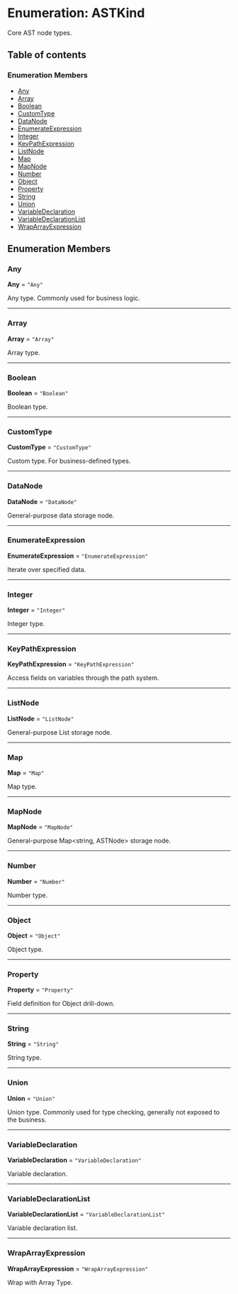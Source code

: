 # Enumeration: ASTKind

Core AST node types.

## Table of contents

### Enumeration Members

* [Any](/en/auto-docs/free-layout-editor/enums/ASTKind.md#any)
* [Array](/en/auto-docs/free-layout-editor/enums/ASTKind.md#array)
* [Boolean](/en/auto-docs/free-layout-editor/enums/ASTKind.md#boolean)
* [CustomType](/en/auto-docs/free-layout-editor/enums/ASTKind.md#customtype)
* [DataNode](/en/auto-docs/free-layout-editor/enums/ASTKind.md#datanode)
* [EnumerateExpression](/en/auto-docs/free-layout-editor/enums/ASTKind.md#enumerateexpression)
* [Integer](/en/auto-docs/free-layout-editor/enums/ASTKind.md#integer)
* [KeyPathExpression](/en/auto-docs/free-layout-editor/enums/ASTKind.md#keypathexpression)
* [ListNode](/en/auto-docs/free-layout-editor/enums/ASTKind.md#listnode)
* [Map](/en/auto-docs/free-layout-editor/enums/ASTKind.md#map)
* [MapNode](/en/auto-docs/free-layout-editor/enums/ASTKind.md#mapnode)
* [Number](/en/auto-docs/free-layout-editor/enums/ASTKind.md#number)
* [Object](/en/auto-docs/free-layout-editor/enums/ASTKind.md#object)
* [Property](/en/auto-docs/free-layout-editor/enums/ASTKind.md#property)
* [String](/en/auto-docs/free-layout-editor/enums/ASTKind.md#string)
* [Union](/en/auto-docs/free-layout-editor/enums/ASTKind.md#union)
* [VariableDeclaration](/en/auto-docs/free-layout-editor/enums/ASTKind.md#variabledeclaration)
* [VariableDeclarationList](/en/auto-docs/free-layout-editor/enums/ASTKind.md#variabledeclarationlist)
* [WrapArrayExpression](/en/auto-docs/free-layout-editor/enums/ASTKind.md#wraparrayexpression)

## Enumeration Members

### Any

**Any** = `"Any"`

Any type.
Commonly used for business logic.

***

### Array

**Array** = `"Array"`

Array type.

***

### Boolean

**Boolean** = `"Boolean"`

Boolean type.

***

### CustomType

**CustomType** = `"CustomType"`

Custom type.
For business-defined types.

***

### DataNode

**DataNode** = `"DataNode"`

General-purpose data storage node.

***

### EnumerateExpression

**EnumerateExpression** = `"EnumerateExpression"`

Iterate over specified data.

***

### Integer

**Integer** = `"Integer"`

Integer type.

***

### KeyPathExpression

**KeyPathExpression** = `"KeyPathExpression"`

Access fields on variables through the path system.

***

### ListNode

**ListNode** = `"ListNode"`

General-purpose List<ASTNode> storage node.

***

### Map

**Map** = `"Map"`

Map type.

***

### MapNode

**MapNode** = `"MapNode"`

General-purpose Map\<string, ASTNode> storage node.

***

### Number

**Number** = `"Number"`

Number type.

***

### Object

**Object** = `"Object"`

Object type.

***

### Property

**Property** = `"Property"`

Field definition for Object drill-down.

***

### String

**String** = `"String"`

String type.

***

### Union

**Union** = `"Union"`

Union type.
Commonly used for type checking, generally not exposed to the business.

***

### VariableDeclaration

**VariableDeclaration** = `"VariableDeclaration"`

Variable declaration.

***

### VariableDeclarationList

**VariableDeclarationList** = `"VariableDeclarationList"`

Variable declaration list.

***

### WrapArrayExpression

**WrapArrayExpression** = `"WrapArrayExpression"`

Wrap with Array Type.
